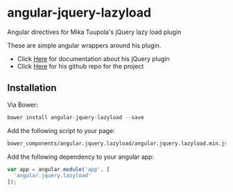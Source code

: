 # angular-jquery-lazyload

Angular directives for Mika Tuupola's jQuery lazy load plugin

These are simple angular wrappers around his plugin.

* Click [Here](http://www.appelsiini.net/projects/lazyload) for documentation about his jQuery plugin
* Click [Here](https://github.com/tuupola/jquery_lazyload) for his github repo for the project


## Installation

Via Bower:
```javascript
bower install angular-jquery-lazyload --save
```

Add the following script to your page:
```html
bower_components/angular.jquery.lazyload/angular.jquery.lazyload.min.js
```

Add the following dependency to your angular app:
```javascript
var app = angular.module('app', [
  'angular.jquery.lazyload'
]);
```

